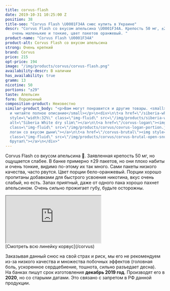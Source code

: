 ```yaml
---
title: corvus-flash
date: 2019-10-31 10:25:00 Z
position: 38
title-seo: "Corvus Flash \U0001F34A снюс купить в Украине"
descr: "Corvus Flash со вкусом апельсина \U0001F34A. Крепость 50 мг, ±29 порций. Порции
   очень маленькие и тонкие, цвет пакетов оранжевый. "
product-name: "Corvus Flash \U0001F34A"
product-alt: Corvus Flash со вкусом апельсина
strong: Очень крепкий
brand: Corvus
price: 215
opt-price: 194
image: "/img/products/corvus/corvus-flash.png"
availability-descr: В наличии
has_availability: true
gramm: 13
nicotine: 50
portions: "±29"
taste: Апельсин
form: Порционный
composition-product: Неизвестно
similar-product_body: "<p>Вам могут понравится и другие товары. <small>Жмите на картинки
  и читайте полное описание</small></p>\n<div>\n\t<a href=\"/siberia-white-dry-slim\"><img
  style=\"width:32%\" class=\"img-fluid\" src=\"/img/products/siberia-white-dry-slim/siberia-open-and-cryo.jpg\"
  alt=\"Siberia White dry slim\"></a>\n\t<a href=\"/corvus-logan\"><img style=\"width:32%\"
  class=\"img-fluid\" src=\"/img/products/corvus/covrus-logan-portion.jpg\" alt=\"Корвус
  логан со вкусом дыни\"></a>\n\t<a href=\"/corvus-brutal\"><img style=\"width:32%\"
  class=\"img-fluid\" src=\"/img/products/corvus/corvus-brutal-open-snus.jpg\" alt=\"Корвус
  брутал\"></a>\n</div>"
---
```


Corvus Flash со вкусом апельсина 🍊. Заявленная крепость 50 мг, но ощущается слабее.
В банке примерно ±29 пакетов, но они плохо набиты и очень тонкие, видимо по-этому их так много. Сами пакеты низкого качества, часто рвутся. Цвет порции бело-оранжевый. 
Порции хорошо пропитаны добавками для быстрого усвоения никотина, вкус очень слабый, но есть. Запах приятный, даже от одного пака хорошо пахнет апельсином.
Очень сильно прожигает губу, будьте осторожны.

<div class="embed-responsive embed-responsive-16by9 mb-3">
  <iframe class="embed-responsive-item" src="https://www.youtube.com/embed/i2ZT3_2zyrM" allowfullscreen></iframe>
</div>
[Смотреть всю линейку корвус](/corvus)

Заказывая данный снюс на свой страх и риск, мы его не рекомендуем из-за низкого качества и множества побочных эффектов (головная боль, ускоренное сердцебиение, тошнота, сильно разъедает десна).<br>
На банках пишут срок изготовления **декабрь 2019 год**. Производят его в **2020**, но со старыми датами. Это связано с запретом в РФ данной продукции.
